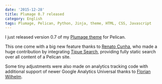 ```yaml
---
date: '2015-12-28'
title: Plumage 0.7 released
category: English
tags: Plumage, Pelican, Python, Jinja, theme, HTML, CSS, Javascript
---
```


I just released version 0.7 of my [Plumage
theme](https://github.com/kdeldycke/plumage) for Pelican.

This one come with a big new feature thanks to [Renato
Cunha](https://github.com/trovao), who made a huge contribution by integrating
[Tipue Search](https://www.tipue.com/search/), providing fully static
search over all content of a Pelican site.

Some tiny adjustments were also made on analytics tracking code with
additional support of newer Google Analytics Universal thanks to [Florian
Wilhelm](https://github.com/FlorianWilhelm).
